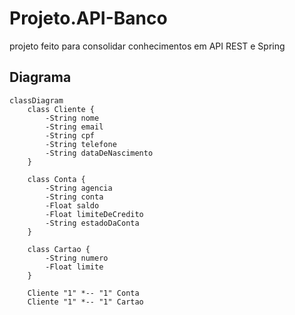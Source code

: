 # Projeto.API-Banco

projeto feito para consolidar conhecimentos em API REST e Spring

## Diagrama

```mermaid
classDiagram
    class Cliente {
        -String nome
        -String email
        -String cpf
        -String telefone
        -String dataDeNascimento
    }

    class Conta {
        -String agencia
        -String conta
        -Float saldo
        -Float limiteDeCredito
        -String estadoDaConta
    }

    class Cartao {
        -String numero
        -Float limite
    }

    Cliente "1" *-- "1" Conta 
    Cliente "1" *-- "1" Cartao 

```
